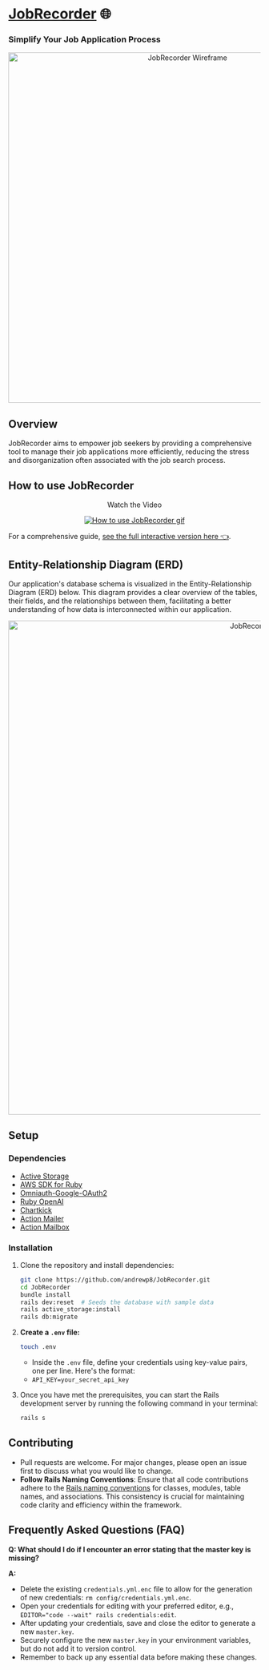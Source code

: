 # [JobRecorder](https://www.JobRecorder.com/) 🌐

### Simplify Your Job Application Process

<p align="center" width="100%">
     <img alt="JobRecorder Wireframe" width="700px" src="https://github.com/andrewp8/JobRecorder/assets/69804999/45278cda-7791-40bd-8fe3-8144ea6c7403" />
</p>

## Overview

JobRecorder aims to empower job seekers by providing a comprehensive tool to manage their job applications more efficiently, reducing the stress and disorganization often associated with the job search process.

## How to use JobRecorder

<p align="center">Watch the Video</p>
<p align="center" width="100%">
  <a href="https://www.loom.com/share/6be4b4336cad4b779e56a52a8a244a10">
    <img src="https://cdn.loom.com/sessions/thumbnails/6be4b4336cad4b779e56a52a8a244a10-1713157845766-with-play.gif" alt="How to use JobRecorder gif">
  </a>
</p>

For a comprehensive guide, [see the full interactive version here 👈](https://www.canva.com/design/DAGDLMYiogo/I8uWXvDlHrTUJ45ehY2Pow/view?utm_content=DAGDLMYiogo&utm_campaign=designshare&utm_medium=link&utm_source=publishsharelink).

## Entity-Relationship Diagram (ERD)

Our application's database schema is visualized in the Entity-Relationship Diagram (ERD) below. This diagram provides a clear overview of the tables, their fields, and the relationships between them, facilitating a better understanding of how data is interconnected within our application.

<p align="center" width="100%">
     <img width="987" alt="JobRecorder ERD" src="https://github.com/andrewp8/JobRecorder/assets/69804999/b32f60fe-e586-4980-ac09-65e059141b49">
</p>

## Setup

### Dependencies

- [Active Storage](https://guides.rubyonrails.org/v6.0.0/active_storage_overview.html)
- [AWS SDK for Ruby](https://github.com/aws/aws-sdk-ruby)
- [Omniauth-Google-OAuth2](https://github.com/zquestz/omniauth-google-oauth2)
- [Ruby OpenAI](https://github.com/aFlexrudall/ruby-openai?tab=readme-ov-file#streaming-chat)
- [Chartkick](https://github.com/ankane/chartkick)
- [Action Mailer](https://guides.rubyonrails.org/action_mailer_basics.html)
- [Action Mailbox](https://guides.rubyonrails.org/action_mailbox_basics.html)

### Installation

1. Clone the repository and install dependencies:

   ```bash
   git clone https://github.com/andrewp8/JobRecorder.git
   cd JobRecorder
   bundle install
   rails dev:reset  # Seeds the database with sample data
   rails active_storage:install
   rails db:migrate
   ```

2. **Create a `.env` file:**
   ```bash
   touch .env
   ```
   - Inside the `.env` file, define your credentials using key-value pairs, one per line. Here's the format:
   - `API_KEY=your_secret_api_key`
3. Once you have met the prerequisites, you can start the Rails development server by running the following command in your terminal:

   ```bash
   rails s
   ```

## Contributing

- Pull requests are welcome. For major changes, please open an issue first to discuss what you would like to change.
- **Follow Rails Naming Conventions**: Ensure that all code contributions adhere to the [Rails naming conventions](https://guides.rubyonrails.org/active_record_basics.html#naming-conventions) for classes, modules, table names, and associations. This consistency is crucial for maintaining code clarity and efficiency within the framework.

## Frequently Asked Questions (FAQ)

**Q: What should I do if I encounter an error stating that the master key is missing?**

**A:**

- Delete the existing `credentials.yml.enc` file to allow for the generation of new credentials: `rm config/credentials.yml.enc`.
- Open your credentials for editing with your preferred editor, e.g., `EDITOR="code --wait" rails credentials:edit`.
- After updating your credentials, save and close the editor to generate a new `master.key`.
- Securely configure the new `master.key` in your environment variables, but do not add it to version control.
- Remember to back up any essential data before making these changes.
